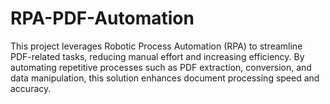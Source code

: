 # RPA-PDF-Automation
This project leverages Robotic Process Automation (RPA) to streamline PDF-related tasks, reducing manual effort and increasing efficiency. By automating repetitive processes such as PDF extraction, conversion, and data manipulation, this solution enhances document processing speed and accuracy.
